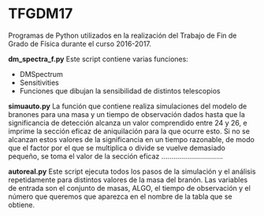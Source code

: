 # TFGDM17
Programas de Python utilizados en la realización del Trabajo de Fin de Grado de Física durante el curso 2016-2017.


**dm_spectra_f.py**
Este script contiene varias funciones:
- DMSpectrum 
- Sensitivities
- Funciones que dibujan la sensibilidad de distintos telescopios

**simuauto.py**
La función que contiene realiza simulaciones del modelo de branones para una masa y un tiempo de observación dados hasta que la significancia de detección alcanza un valor comprendido entre 24 y 26, e imprime la sección eficaz de aniquilación para la que ocurre esto. Si no se alcanzan estos valores de la significancia en un tiempo razonable, de modo que el factor por el que se multiplica o divide se vuelve demasiado pequeño, se toma el valor de la sección eficaz ...............................

**autoreal.py** 
Este script ejecuta todos los pasos de la simulación y el análisis repetidamente para distintos valores de la masa del branón. Las variables de entrada son el conjunto de masas, ALGO, el tiempo de observación y el número que queremos que aparezca en el nombre de la tabla que se obtiene.
